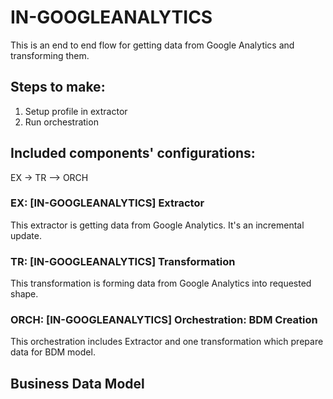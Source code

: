 # IN-GOOGLEANALYTICS

This is an end to end flow for getting data from Google Analytics and transforming them.

## Steps to make:
1. Setup profile in extractor
2. Run orchestration

## Included components' configurations:
EX -> TR –> ORCH

### EX: [IN-GOOGLEANALYTICS] Extractor

This extractor is getting data from Google Analytics. It's an incremental update.

### TR: [IN-GOOGLEANALYTICS] Transformation

This transformation is forming data from Google Analytics into requested shape.

### ORCH: [IN-GOOGLEANALYTICS] Orchestration: BDM Creation

This orchestration includes Extractor and one transformation which prepare data for BDM model.

## Business Data Model


